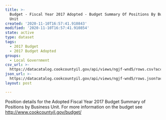 ```yaml
---
title: >-
  Budget - Fiscal Year 2017 Adopted - Budget Summary Of Positions By Business
  Unit
created: '2020-11-10T16:57:41.910843'
modified: '2020-11-10T16:57:41.910854'
state: active
type: dataset
tags:
  - 2017 Budget
  - 2017 Budget Adopted
groups:
  - Local Government
csv_url: >-
  https://datacatalog.cookcountyil.gov/api/views/ngjf-wnd5/rows.csv?accessType=DOWNLOAD
json_url: >-
  https://datacatalog.cookcountyil.gov/api/views/ngjf-wnd5/rows.json?accessType=DOWNLOAD
layout: post

---
```

Position details for the Adopted Fiscal Year 2017 Budget Summary of Positions by Business Unit. For more information on the budget see http://www.cookcountyil.gov/budget/
